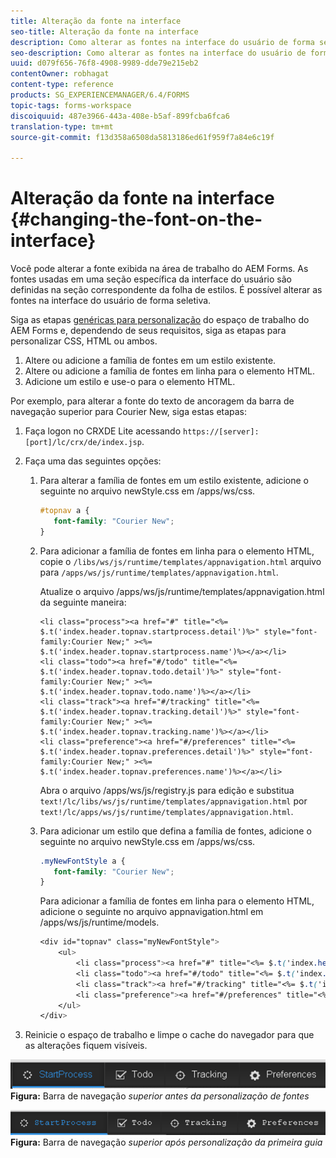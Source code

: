 ```yaml
---
title: Alteração da fonte na interface
seo-title: Alteração da fonte na interface
description: Como alterar as fontes na interface do usuário de forma seletiva.
seo-description: Como alterar as fontes na interface do usuário de forma seletiva.
uuid: d079f656-76f8-4908-9989-dde79e215eb2
contentOwner: robhagat
content-type: reference
products: SG_EXPERIENCEMANAGER/6.4/FORMS
topic-tags: forms-workspace
discoiquuid: 487e3966-443a-408e-b5af-899fcba6fca6
translation-type: tm+mt
source-git-commit: f13d358a6508da5813186ed61f959f7a84e6c19f

---
```



# Alteração da fonte na interface {#changing-the-font-on-the-interface}

Você pode alterar a fonte exibida na área de trabalho do AEM Forms. As fontes usadas em uma seção específica da interface do usuário são definidas na seção correspondente da folha de estilos. É possível alterar as fontes na interface do usuário de forma seletiva.

Siga as etapas [genéricas para personalização](/help/forms/using/generic-steps-html-workspace-customization.md) do espaço de trabalho do AEM Forms e, dependendo de seus requisitos, siga as etapas para personalizar CSS, HTML ou ambos.

1. Altere ou adicione a família de fontes em um estilo existente.
1. Altere ou adicione a família de fontes em linha para o elemento HTML.
1. Adicione um estilo e use-o para o elemento HTML.

Por exemplo, para alterar a fonte do texto de ancoragem da barra de navegação superior para Courier New, siga estas etapas:

1. Faça logon no CRXDE Lite acessando `https://[server]:[port]/lc/crx/de/index.jsp`.
1. Faça uma das seguintes opções:

   1. Para alterar a família de fontes em um estilo existente, adicione o seguinte no arquivo newStyle.css em /apps/ws/css.

      ```css
      #topnav a {
         font-family: "Courier New";
      }
      ```

   1. Para adicionar a família de fontes em linha para o elemento HTML, copie o `/libs/ws/js/runtime/templates/appnavigation.html` arquivo para `/apps/ws/js/runtime/templates/appnavigation.html`.

      Atualize o arquivo /apps/ws/js/runtime/templates/appnavigation.html da seguinte maneira:

      ```
      <li class="process"><a href="#" title="<%= $.t('index.header.topnav.startprocess.detail')%>" style="font-family:Courier New;" ><%= $.t('index.header.topnav.startprocess.name')%></a></li>
      <li class="todo"><a href="#/todo" title="<%= $.t('index.header.topnav.todo.detail')%>" style="font-family:Courier New;" ><%= $.t('index.header.topnav.todo.name')%></a></li>
      <li class="track"><a href="#/tracking" title="<%= $.t('index.header.topnav.tracking.detail')%>" style="font-family:Courier New;" ><%= $.t('index.header.topnav.tracking.name')%></a></li>
      <li class="preference"><a href="#/preferences" title="<%= $.t('index.header.topnav.preferences.detail')%>" style="font-family:Courier New;" ><%= $.t('index.header.topnav.preferences.name')%></a></li>
      ```

      Abra o arquivo /apps/ws/js/registry.js para edição e substitua `text!/lc/libs/ws/js/runtime/templates/appnavigation.html` por `text!/lc/apps/ws/js/runtime/templates/appnavigation.html`.

   1. Para adicionar um estilo que defina a família de fontes, adicione o seguinte no arquivo newStyle.css em /apps/ws/css.

      ```css
      .myNewFontStyle a {
         font-family: "Courier New";
      }
      ```

      Para adicionar a família de fontes em linha para o elemento HTML, adicione o seguinte no arquivo appnavigation.html em /apps/ws/js/runtime/models.

      ```css
      <div id="topnav" class="myNewFontStyle">
          <ul>
              <li class="process"><a href="#" title="<%= $.t('index.header.topnav.startprocess.detail')%>" ><%= $.t('index.header.topnav.startprocess.name')%></a></li>
              <li class="todo"><a href="#/todo" title="<%= $.t('index.header.topnav.todo.detail')%>"><%= $.t('index.header.topnav.todo.name')%></a></li>
              <li class="track"><a href="#/tracking" title="<%= $.t('index.header.topnav.tracking.detail')%>" ><%= $.t('index.header.topnav.tracking.name')%></a></li>
              <li class="preference"><a href="#/preferences" title="<%= $.t('index.header.topnav.preferences.detail')%>" ><%= $.t('index.header.topnav.preferences.name')%></a></li>
          </ul>
      </div>
      ```

1. Reinicie o espaço de trabalho e limpe o cache do navegador para que as alterações fiquem visíveis.

![change_font_before](assets/change_font_before.png)**Figura:** Barra de navegação *superior antes da personalização de fontes*

![change_font_after](assets/change_font_after.png)**Figura:** Barra de navegação *superior após personalização da primeira guia*
